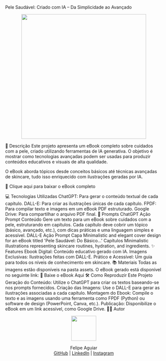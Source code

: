 Pele Saudável: Criado com IA – Da Simplicidade ao Avançado
<p align="center"> <img width="400" src=".github/assets/cover.png"> </p>
📒 Descrição
Este projeto apresenta um eBook completo sobre cuidados com a pele, criado utilizando ferramentas de IA generativa. O objetivo é mostrar como tecnologias avançadas podem ser usadas para produzir conteúdos educativos e visuais de alta qualidade.

O eBook aborda tópicos desde conceitos básicos até técnicas avançadas de skincare, tudo isso enriquecido com ilustrações geradas por IA.

📕 Clique aqui para baixar o eBook completo

💻 Tecnologias Utilizadas
ChatGPT: Para gerar o conteúdo textual de cada capítulo.
DALL-E: Para criar as ilustrações únicas de cada capítulo.
FPDF: Para compilar texto e imagens em um eBook PDF estruturado.
Google Drive: Para compartilhar o arquivo PDF final.
🧠 Prompts
ChatGPT
Ação	Prompt
Conteúdo	Gere um texto para um eBook sobre cuidados com a pele, estruturando em capítulos. Cada capítulo deve cobrir um tópico (básico, avançado, etc.), com dicas práticas e uma linguagem simples e acessível.
DALL-E
Ação	Prompt
Capa	Minimalistic and elegant cover design for an eBook titled 'Pele Saudável: Do Básico...'
Capítulos	Minimalistic illustrations representing skincare routines, hydration, and ingredients.
✨ Features
Ebook Digital: Conteúdo educativo gerado com IA.
Imagens Exclusivas: Ilustrações feitas com DALL-E.
Prático e Acessível: Um guia para todos os níveis de conhecimento em skincare.
📚 Materiais
Todas as imagens estão disponíveis na pasta assets.
O eBook gerado está disponível no seguinte link:
📕 Baixe o eBook Aqui
🛠️ Como Reproduzir Este Projeto
Geração do Conteúdo:
Utilize o ChatGPT para criar os textos baseando-se nos prompts fornecidos.
Criação das Imagens:
Use o DALL-E para gerar as ilustrações associadas a cada capítulo.
Montagem do Ebook:
Compile o texto e as imagens usando uma ferramenta como FPDF (Python) ou software de design (PowerPoint, Canva, etc.).
Publicação:
Disponibilize o eBook em um link acessível, como Google Drive.
👨‍💻 Autor
<p align="center"> <img width="80" src="https://avatars.githubusercontent.com/u/37452836?v=4"> </p> <p align="center"> Felipe Aguiar <br> <a href="https://github.com/felipeAguiarCode">GitHub</a> | <a href="https://linkedin.com/in/felipe-exe">LinkedIn</a> | <a href="https://www.instagram.com/felipeaguiar.exe/">Instagram</a> </p>
